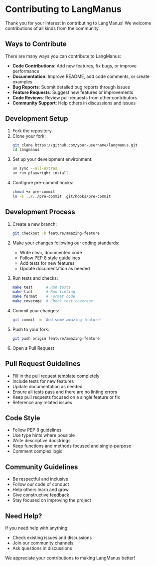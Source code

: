 # Contributing to LangManus

Thank you for your interest in contributing to LangManus! We welcome contributions of all kinds from the community.

## Ways to Contribute

There are many ways you can contribute to LangManus:

- **Code Contributions**: Add new features, fix bugs, or improve performance
- **Documentation**: Improve README, add code comments, or create examples
- **Bug Reports**: Submit detailed bug reports through issues
- **Feature Requests**: Suggest new features or improvements
- **Code Reviews**: Review pull requests from other contributors
- **Community Support**: Help others in discussions and issues

## Development Setup

1. Fork the repository
2. Clone your fork:
   ```bash
   git clone https://github.com/your-username/langmanus.git
   cd langmanus
   ```
3. Set up your development environment:
   ```bash
   uv sync --all-extras
   uv run playwright install
   ```
4. Configure pre-commit hooks:
   ```bash
   chmod +x pre-commit
   ln -s ../../pre-commit .git/hooks/pre-commit
   ```

## Development Process

1. Create a new branch:
   ```bash
   git checkout -b feature/amazing-feature
   ```

2. Make your changes following our coding standards:
   - Write clear, documented code
   - Follow PEP 8 style guidelines
   - Add tests for new features
   - Update documentation as needed

3. Run tests and checks:
   ```bash
   make test      # Run tests
   make lint      # Run linting
   make format    # Format code
   make coverage  # Check test coverage
   ```

4. Commit your changes:
   ```bash
   git commit -m 'Add some amazing feature'
   ```

5. Push to your fork:
   ```bash
   git push origin feature/amazing-feature
   ```

6. Open a Pull Request

## Pull Request Guidelines

- Fill in the pull request template completely
- Include tests for new features
- Update documentation as needed
- Ensure all tests pass and there are no linting errors
- Keep pull requests focused on a single feature or fix
- Reference any related issues

## Code Style

- Follow PEP 8 guidelines
- Use type hints where possible
- Write descriptive docstrings
- Keep functions and methods focused and single-purpose
- Comment complex logic

## Community Guidelines

- Be respectful and inclusive
- Follow our code of conduct
- Help others learn and grow
- Give constructive feedback
- Stay focused on improving the project

## Need Help?

If you need help with anything:
- Check existing issues and discussions
- Join our community channels
- Ask questions in discussions

We appreciate your contributions to making LangManus better!